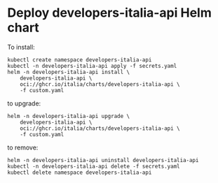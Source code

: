 # Deploy developers-italia-api Helm chart

To install:

```shell-session
kubectl create namespace developers-italia-api
kubectl -n developers-italia-api apply -f secrets.yaml
helm -n developers-italia-api install \
    developers-italia-api \
    oci://ghcr.io/italia/charts/developers-italia-api \
    -f custom.yaml
```

to upgrade:

```shell-session
helm -n developers-italia-api upgrade \
    developers-italia-api \
    oci://ghcr.io/italia/charts/developers-italia-api \
    -f custom.yaml
```

to remove:

```shell-session
helm -n developers-italia-api uninstall developers-italia-api
kubectl -n developers-italia-api delete -f secrets.yaml
kubectl delete namespace developers-italia-api 
```
